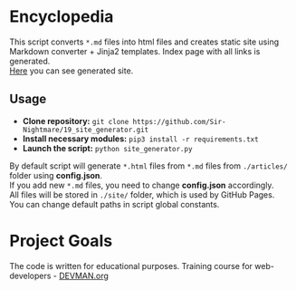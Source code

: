 # Encyclopedia

This script converts `*.md` files into html files and creates static site using Markdown converter + Jinja2 templates.
Index page with all links is generated.  
[Here](https://sir-nightmare.github.io/19_site_generator/) you can see generated site.

## Usage

- **Clone repository:** `git clone https://github.com/Sir-Nightmare/19_site_generator.git`  
- **Install necessary modules:** `pip3 install -r requirements.txt` 
- **Launch the script:** `python site_generator.py` 

By default script will generate `*.html` files from `*.md` files from `./articles/` folder using **config.json**.  
If you add new `*.md` files, you need to change **config.json** accordingly.  
All files will be stored in `./site/` folder, which is used by GitHub Pages.  
You can change default paths in script global constants.

# Project Goals

The code is written for educational purposes. Training course for web-developers - [DEVMAN.org](https://devman.org)
